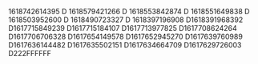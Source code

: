 1618742614395
D
1618579421266
D
1618553842874
D
1618551649838
D
1618503952600
D
1618490723327
D
1618397196908
D1618391968392
D1617715849239
D1617715184107
D1617713977825
D1617708624264
D1617706706328
D1617654149578
D1617652945270
D1617639760989
D1617636144482
D1617635502151
D1617634664709
D1617629726003
D222FFFFFF
